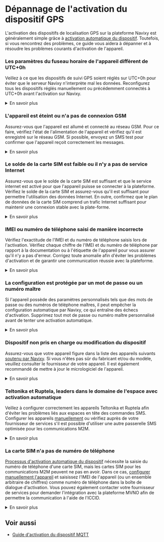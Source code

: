 # Dépannage de l'activation du dispositif GPS

L'activation des dispositifs de localisation GPS sur la plateforme Navixy est généralement simple grâce à [activation automatique du dispositif](../demarrage-rapide/activer-le-dispositif-gps.md). Toutefois, si vous rencontrez des problèmes, ce guide vous aidera à dépanner et à résoudre les problèmes courants d'activation de l'appareil.

### **Les paramètres du fuseau horaire de l'appareil diffèrent de UTC+0h**

Veillez à ce que les dispositifs de suivi GPS soient réglés sur UTC+0h pour éviter que le serveur Navixy n'interprète mal les données. Reconfigurez tous les dispositifs réglés manuellement ou précédemment connectés à UTC+0h avant l'activation sur Navixy.

<details>

<summary>En savoir plus</summary>

**Enjeu :**\
Lorsque le logiciel serveur Navixy reçoit des données d'un dispositif de suivi GPS, ces données sont accompagnées d'un horodatage. Le serveur traite ces données en fonction des préférences de l'utilisateur en matière de fuseau horaire, ce qui garantit l'exactitude des détails de la trace et des rapports sur différents fuseaux horaires. Toutefois, le serveur s'attend à ce que toutes les données relatives aux appareils soient exprimées en UTC+0h. Les appareils configurés manuellement ou les appareils précédemment connectés à une autre plateforme peuvent avoir un fuseau horaire différent, ce qui entraîne une mauvaise interprétation de l'horodatage par Navixy, et peut marquer les données comme étant obsolètes ou défectueuses.

**Solution :**\
Pour un traitement et un affichage précis des données, tous les dispositifs de suivi GPS doivent être configurés sur UTC+0h. Si l'appareil n'est pas configuré sur UTC+0h, le serveur Navixy peut interpréter les données de manière incorrecte, ce qui affecte la fiabilité des détails de la trace et des rapports.

**Recommandations pour le dépannage :**

1. Assurez-vous que l'appareil est réglé sur UTC+0h avant de l'activer sur Navixy.
2. Évitez de régler le fuseau horaire local sur l'appareil.

</details>

### L'appareil est éteint ou n'a pas de connexion GSM

Assurez-vous que l'appareil est allumé et connecté au réseau GSM. Pour ce faire, vérifiez l'état de l'alimentation de l'appareil et vérifiez qu'il est enregistré sur le réseau GSM. Si possible, envoyez un SMS test pour confirmer que l'appareil reçoit correctement les messages.

<details>

<summary>En savoir plus</summary>

**Enjeu :**

Lorsque le serveur Navixy tente de communiquer avec un dispositif de suivi GPS, celui-ci doit être allumé et connecté au réseau GSM. Si l'appareil est éteint ou n'est pas connecté au réseau GSM, les commandes d'activation ne peuvent pas être transmises, ce qui fait que l'appareil semble hors ligne ou ne répond pas.

**Solution :**

Pour assurer une communication correcte entre le serveur Navixy et le dispositif de suivi GPS, vérifiez que le dispositif est sous tension et qu'il dispose d'une connexion GSM stable. Cela permet au serveur de recevoir et de traiter correctement les données.

**Recommandations pour le dépannage :**

* Si vous avez un accès physique à l'appareil, vérifiez ses indicateurs LED pour confirmer qu'il est allumé et connecté au réseau GSM.
* Envoyer un SMS à l'appareil avec confirmation de livraison pour vérifier l'enregistrement sur le réseau GSM. Si l'envoi du SMS échoue, l'appareil n'est pas enregistré sur le réseau GSM. Il se peut que vous deviez envoyer un SMS à l'appareil via le portail SIM pour vérifier.

</details>

### Le solde de la carte SIM est faible ou il n'y a pas de service Internet

Assurez-vous que le solde de la carte SIM est suffisant et que le service internet est activé pour que l'appareil puisse se connecter à la plateforme. Vérifiez le solde de la carte SIM et assurez-vous qu'il est suffisant pour permettre l'utilisation des données Internet. En outre, confirmez que le plan de données de la carte SIM comprend un trafic Internet suffisant pour maintenir une connexion stable avec la plate-forme.

<details>

<summary>En savoir plus</summary>

**Enjeu :**\
Au cours du processus d'activation de l'appareil, un dispositif de localisation tente de se connecter à la plateforme Navixy et de transmettre ses données de localisation sur Internet. Si le solde de la carte SIM du dispositif est insuffisant ou si les limites du trafic Internet sont dépassées, le dispositif ne peut pas se connecter à la plateforme. Les données de localisation et d'autres informations essentielles ne peuvent alors pas être envoyées, ce qui rend le dispositif de repérage non fonctionnel.

**Solution :**\
Pour garantir une connectivité et une transmission de données ininterrompues, vérifiez que la carte SIM utilisée dans le dispositif de repérage dispose d'un solde et d'un trafic GPRS suffisants. Surveillez et rechargez régulièrement le solde de la carte SIM pour éviter les problèmes de connectivité.

**Recommandations pour le dépannage :**

* Vérifiez que le solde de la carte SIM est suffisant pour permettre l'accès à Internet. Vérifiez que le plan de la carte SIM comprend suffisamment de données Internet pour répondre aux besoins de communication de l'appareil.
* Assurez-vous que les paramètres APN sont correctement configurés sur votre appareil. Obtenez les paramètres APN corrects auprès de votre fournisseur de réseau cellulaire, qui comprennent généralement le nom APN, le nom d'utilisateur et le mot de passe. Vous trouverez généralement ces informations sur le site web de l'opérateur ou en contactant son service clientèle.
* Si les problèmes de connectivité persistent, contactez votre fournisseur de carte SIM pour confirmer qu'il n'y a pas de problèmes liés au réseau qui affectent le trafic Internet.

</details>

### IMEI ou numéro de téléphone saisi de manière incorrecte

Vérifiez l'exactitude de l'IMEI et du numéro de téléphone saisis lors de l'activation. Vérifiez chaque chiffre de l'IMEI et du numéro de téléphone par rapport à la documentation ou à l'étiquette de l'appareil pour vous assurer qu'il n'y a pas d'erreur. Corrigez toute anomalie afin d'éviter les problèmes d'activation et de garantir une communication réussie avec la plateforme.

<details>

<summary>En savoir plus</summary>

**Enjeu :**

Lors de l'activation d'un appareil sur la plateforme Navixy, un numéro IMEI ou un numéro de téléphone incorrect peut faire échouer l'activation. Cette erreur est généralement due à une faute de frappe ou à une mauvaise saisie des données de l'appareil, ce qui entraîne l'échec de la communication entre l'appareil et le serveur.

**Solution :**

Pour garantir la réussite de l'activation, vérifiez à nouveau l'IMEI et le numéro de téléphone saisis pour l'appareil. Assurez-vous que tous les chiffres sont corrects et correspondent aux informations de l'appareil.

**Recommandations pour le dépannage :**

* Vérifiez l'IMEI et le numéro de téléphone en consultant la documentation ou l'étiquette de l'appareil.
* Si l'activation échoue, supprimez l'appareil et recommencez l'activation en saisissant à nouveau l'IMEI et le numéro de téléphone afin de corriger toute erreur éventuelle.

</details>

### La configuration est protégée par un mot de passe ou un numéro maître

Si l'appareil possède des paramètres personnalisés tels que des mots de passe ou des numéros de téléphone maîtres, il peut empêcher la configuration automatique par Navixy, ce qui entraîne des échecs d'activation. Supprimez tout mot de passe ou numéro maître personnalisé avant de tenter une activation automatique.

<details>

<summary>En savoir plus</summary>

**Enjeu :**\
Lors de l'activation de l'appareil, la plateforme Navixy envoie des commandes SMS de configuration à l'appareil à partir du numéro de téléphone de service. Si l'appareil a été précédemment configuré pour recevoir des commandes de configuration à partir d'un numéro principal dédié ou si un mot de passe personnalisé a été défini, ces commandes peuvent échouer, entraînant une activation infructueuse.

**Solution :**\
Pour permettre l'activation automatique, supprimez tous les mots de passe personnalisés ou les numéros maîtres de l'appareil. Sinon, configurez manuellement l'appareil à l'aide des commandes d'activation appropriées.

**Recommandations pour le dépannage :**

* Supprimez tout mot de passe personnalisé ou numéro maître de l'appareil avant de procéder à l'activation automatique.
* Si l'activation automatique échoue, [configurer manuellement](../demarrage-rapide/activer-le-dispositif-gps.md#activer-manuellement-le-dispositif-gps) l'appareil à l'aide des commandes d'activation fournies.

</details>

### Dispositif non pris en charge ou modification du dispositif

Assurez-vous que votre appareil figure dans la liste des appareils suivants [soutenu par Navixy](https://navixy.com/devices/). Si vous n'êtes pas sûr du fabricant et/ou du modèle, veuillez consulter le fournisseur de votre appareil. Il est également recommandé de mettre à jour le micrologiciel de l'appareil.

<details>

<summary>En savoir plus</summary>

**Enjeu :**\
Lors de l'activation d'un dispositif de localisation GPS sur la plateforme Navixy, il est important que le modèle du dispositif soit correctement identifié et indiqué lors de l'activation. Si l'appareil n'est pas correctement identifié, les données envoyées par l'appareil peuvent ne pas être analysées correctement ou être mal interprétées. En outre, la version du micrologiciel pour le même modèle peut être obsolète ou être une version personnalisée, ce qui entraîne des problèmes de compatibilité.

**Solution :**\
Pour résoudre ces problèmes, vérifiez que votre appareil figure sur la liste des appareils pris en charge et qu'il dispose de la dernière version du micrologiciel. Si votre appareil ne figure pas dans la liste des modèles pris en charge ou s'il est doté d'une version personnalisée du micrologiciel, veuillez contacter votre fournisseur de services pour obtenir de l'aide.

**Recommandations pour le dépannage :**

* Consultez la liste des appareils pris en charge.
* Mettre à jour le micrologiciel de l'appareil avec la dernière version.
* Si l'appareil n'est pas pris en charge ou utilise une version personnalisée du micrologiciel, veuillez contacter l'équipe d'assistance technique de votre [fournisseur de services.](../demarrage-rapide/fournisseur-de-services.md)

</details>

### Teltonika et Ruptela, leaders dans le domaine de l'espace avec activation automatique

Veillez à configurer correctement les appareils Teltonika et Ruptela afin d'éviter les problèmes liés aux espaces en tête des commandes SMS. Configurer les appareils [manuellement](https://squaregps.atlassian.net/wiki/spaces/USERDOCSOLD/pages/2909016770/Manual+device+activation) ou vérifiez auprès de votre fournisseur de services s'il est possible d'utiliser une autre passerelle SMS optimisée pour les communications M2M.

<details>

<summary>En savoir plus</summary>

**Enjeu :**\
Lors de l'activation automatique des dispositifs Teltonika et Ruptela, les utilisateurs peuvent rencontrer des problèmes dus au fait que certaines passerelles SMS suppriment les espaces en tête. Ces dispositifs attendent qu'un utilisateur et un mot de passe précèdent la commande, comme par exemple `<login> <password> command`. Lorsque l'identifiant et le mot de passe ne sont pas définis (ce qui est recommandé), cela se traduit par des espaces doubles en début de ligne `command`. Certaines passerelles SMS, non optimisées pour la communication M2M, rognent ces espaces, ce qui fait que les commandes ne sont pas reconnues par les appareils.

**Solution :**\
Pour résoudre ce problème, vous pouvez soit contacter votre fournisseur de services pour remplacer la passerelle SMS, soit configurer manuellement ces appareils via le logiciel de configuration Teltonika ou Ruptela en utilisant l'adresse IP et le port du serveur Navixy.

**Recommandations pour le dépannage :**

* [Configurer manuellement les appareils](../demarrage-rapide/activer-le-dispositif-gps.md#activer-manuellement-le-dispositif-gps) à l'aide du logiciel de configuration.
* Contactez votre fournisseur de services pour utiliser une passerelle SMS optimisée pour la communication M2M qui préserve les espaces de premier plan.

</details>

### La carte SIM n'a pas de numéro de téléphone

[Processus d'activation automatique du dispositif](../demarrage-rapide/activer-le-dispositif-gps.md) nécessite la saisie du numéro de téléphone d'une carte SIM, mais les cartes SIM pour les communications M2M peuvent ne pas en avoir. Dans ce cas, [configurer manuellement l'appareil](../demarrage-rapide/activer-le-dispositif-gps.md#activer-manuellement-le-dispositif-gps) et saisissez l'IMEI de l'appareil (ou un ensemble arbitraire de chiffres) comme numéro de téléphone dans la boîte de dialogue d'activation. Vous pouvez également contacter votre fournisseur de services pour demander l'intégration avec la plateforme MVNO afin de permettre la communication à l'aide de l'ICCID.

<details>

<summary>En savoir plus</summary>

**Enjeu :**

Les cartes SIM M2M des fournisseurs MVNO ne sont souvent pas associées à un numéro de téléphone. Au lieu de cela, ces cartes SIM sont identifiées par d'autres identifiants, le plus souvent ICCID. Par conséquent, les commandes de configuration ne peuvent pas être envoyées via une passerelle SMS commune comme c'est le cas avec les cartes SIM normales. Cela pose des problèmes d'activation et de communication des appareils.

**Solution :**

Pour résoudre ce problème, vous avez deux possibilités : [configurer manuellement l'appareil](../demarrage-rapide/activer-le-dispositif-gps.md#activer-manuellement-le-dispositif-gps) et indiquer l'IMEI de l'appareil (ou toute autre série de chiffres arbitraire) comme numéro de téléphone dans la boîte de dialogue d'activation, ou contacter votre [fournisseur de services](../demarrage-rapide/fournisseur-de-services.md) pour demander l'intégration avec la plateforme MVNO, permettant une communication bidirectionnelle par SMS en utilisant l'ICCID au lieu d'un numéro de téléphone.

**Recommandations pour le dépannage :**

* [Configurer manuellement l'appareil](../demarrage-rapide/activer-le-dispositif-gps.md#activer-manuellement-le-dispositif-gps) et saisissez l'IMEI de l'appareil comme numéro de téléphone dans la boîte de dialogue d'activation.
* [Contactez votre fournisseur de serveur](../demarrage-rapide/fournisseur-de-services.md) pour demander l'intégration avec la plateforme MVNO afin de permettre la communication à l'aide de l'ICCID.

</details>

## Voir aussi

* [Guide d'activation du dispositif MQTT](https://squaregps.atlassian.net/wiki/spaces/SC/pages/2732589133/Activate+Your+MQTT+Device+on+Navixy)
